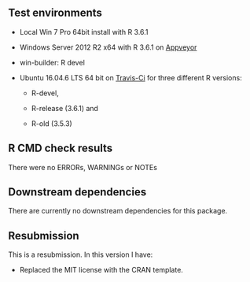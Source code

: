## Test environments

* Local Win 7 Pro 64bit install with R 3.6.1

* Windows Server 2012 R2 x64 with R 3.6.1 on [Appveyor](https://ci.appveyor.com/project/KWB-R/kwb-hantush/branch/master)

* win-builder: R devel

* Ubuntu 16.04.6 LTS 64 bit on [Travis-Ci](https://travis-ci.org/KWB-R/kwb.hantush) 
  for three different R versions: 
  
    - R-devel, 
    
    - R-release (3.6.1) and
    
    - R-old (3.5.3)
    

## R CMD check results

There were no ERRORs, WARNINGs or NOTEs

## Downstream dependencies

There are currently no downstream dependencies for this package.

## Resubmission

This is a resubmission. In this version I have:

* Replaced the MIT license with the CRAN template.
